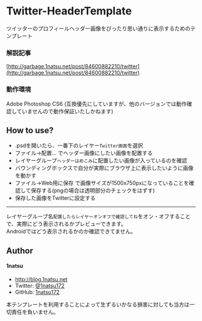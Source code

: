 Twitter-HeaderTemplate
======================

ツイッターのプロフィールヘッダー画像をぴったり思い通りに表示するためのテンプレート

### 解説記事

[http://garbage.1natsu.net/post/84600882210/twitter](http://garbage.1natsu.net/post/84600882210/twitter)

### 動作環境
Adobe Photoshop CS6
(互換優先にしていますが、他のバージョンでは動作確認していませんので動作保証いたしかねます)

## How to use?
* .psdを開いたら、一番下のレイヤー`Twitter画面`を選択
* ファイル->配置... でヘッダー画像にしたい画像を配置する
* レイヤーグループ`ヘッダーはめこみ`に配置したい画像が入っているのを確認
* バウンディングボックスで自分が実際にブラウザ上に表示したいように画像を動かす
* ファイル->Web用に保存 で画像サイズが1500x750pxになっていることを確認して保存する(pngの場合は透明部分のチェックをはずす)
* 保存した画像をTwitterに設定する

-------------
レイヤーグループ名`配置したらレイヤーオンオフで確認してね`をオン・オフすることで、実際にどう表示されるかプレビューできます。  
Androidではどう表示されるかのか確認できてません。

## Author
#### 1natsu

* <http://blog.1natsu.net>
* Twitter: [@1natsu172](https://twitter.com/1natsu172)
* GitHub: [1natsu172](https://github.com/1natsu172)

本テンプレートを利用することによって生ずるいかなる損害に対しても当方は一切責任を負いません。
